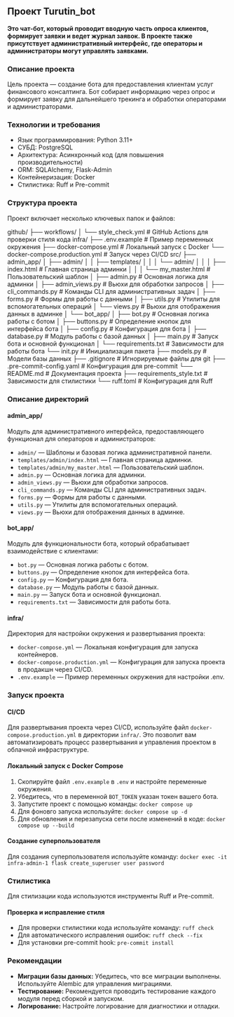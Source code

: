 ## Проект Turutin_bot

**Это чат-бот, который проводит вводную часть опроса клиентов, формирует заявки и ведет журнал заявок. В проекте также присутствует административный интерфейс, где операторы и администраторы могут управлять заявками.**

### Описание проекта

Цель проекта — создание бота для предоставления клиентам услуг финансового консалтинга. Бот собирает информацию через опрос и формирует заявку для дальнейшего трекинга и обработки операторами и администраторами.

### Технологии и требования

* Язык программирования: Python 3.11+
* СУБД: PostgreSQL
* Архитектура: Асинхронный код (для повышения производительности)
* ORM: SQLAlchemy, Flask-Admin
* Контейнеризация: Docker
* Стилистика: Ruff и Pre-commit

### Структура проекта

Проект включает несколько ключевых папок и файлов:

github/
├── workflows/
│   └── style_check.yml # GitHub Actions для проверки стиля кода
infra/
├── .env.example # Пример переменных окружения
├── docker-compose.yml # Локальный запуск с Docker
└── docker-compose.production.yml # Запуск через CI/CD
src/
├── admin_app/
│   ├── admin/
│   │   ├── templates/
│   │   │   └── admin/
│   │   │       ├── index.html # Главная страница админки
│   │   │       └── my_master.html # Пользовательский шаблон
│   ├── admin.py # Основная логика для админки
│   ├── admin_views.py # Вьюхи для обработки запросов
│   ├── cli_commands.py # Команды CLI для административных задач
│   ├── forms.py # Формы для работы с данными
│   ├── utils.py # Утилиты для вспомогательных операций
│   └── views.py # Вьюхи для отображения данных в админке
│ └── bot_app/
│   ├── bot.py # Основная логика работы с ботом
│   ├── buttons.py # Определение кнопок для интерфейса бота
│   ├── config.py # Конфигурация для бота
│   ├── database.py # Модуль работы с базой данных
│   ├── main.py # Запуск бота и основной функционал
│   └── requirements.txt # Зависимости для работы бота
└── init.py # Инициализация пакета
├── models.py # Модели базы данных
├── .gitignore # Игнорируемые файлы для git
├── .pre-commit-config.yaml # Конфигурация для pre-commit
└── README.md # Документация проекта
├── requirements_style.txt # Зависимости для стилистики
└── ruff.toml # Конфигурация для Ruff

### Описание директорий

#### admin_app/

Модуль для административного интерфейса, предоставляющего функционал для операторов и администраторов:

* `admin/` — Шаблоны и базовая логика административной панели.
* `templates/admin/index.html` — Главная страница админки.
* `templates/admin/my_master.html` — Пользовательский шаблон.
* `admin.py` — Основная логика для админки.
* `admin_views.py` — Вьюхи для обработки запросов.
* `cli_commands.py` — Команды CLI для административных задач.
* `forms.py` — Формы для работы с данными.
* `utils.py` — Утилиты для вспомогательных операций.
* `views.py` — Вьюхи для отображения данных в админке.

#### bot_app/

Модуль для функциональности бота, который обрабатывает взаимодействие с клиентами:

* `bot.py` — Основная логика работы с ботом.
* `buttons.py` — Определение кнопок для интерфейса бота.
* `config.py` — Конфигурация для бота.
* `database.py` — Модуль работы с базой данных.
* `main.py` — Запуск бота и основной функционал.
* `requirements.txt` — Зависимости для работы бота.

#### infra/

Директория для настройки окружения и развертывания проекта:

* `docker-compose.yml` — Локальная конфигурация для запуска контейнеров.
* `docker-compose.production.yml` — Конфигурация для запуска проекта в продакшн через CI/CD.
* `.env.example` — Пример переменных окружения для настройки .env.

### Запуск проекта

#### CI/CD

Для развертывания проекта через CI/CD, используйте файл `docker-compose.production.yml` в директории `infra/`. Это позволит вам автоматизировать процесс развертывания и управления проектом в облачной инфраструктуре.

#### Локальный запуск с Docker Compose

1. Скопируйте файл `.env.example` в `.env` и настройте переменные окружения.
2. Убедитесь, что в переменной `BOT_TOKEN` указан токен вашего бота.
3. Запустите проект с помощью команды: `docker compose up`
4. Для фоновго запуска используйте: `docker compose up -d`
5. Для обновления и перезапуска сети после изменений в коде: `docker compose up --build`

#### Создание суперпользователя

Для создания суперпользователя используйте команду: `docker exec -it infra-admin-1 flask create_superuser user password`

### Стилистика

Для стилизации кода используются инструменты Ruff и Pre-commit.

#### Проверка и исправление стиля

* Для проверки стилистики кода используйте команду: `ruff check`
* Для автоматического исправления ошибок: `ruff check --fix`
* Для установки pre-commit hook: `pre-commit install`

### Рекомендации

* **Миграции базы данных:** Убедитесь, что все миграции выполнены. Используйте Alembic для управления миграциями.
* **Тестирование:** Рекомендуется проводить тестирование каждого модуля перед сборкой и запуском.
* **Логирование:** Настройте логирование для диагностики и отладки.
